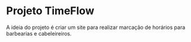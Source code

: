 # Projeto TimeFlow
 A ideia do projeto é criar um site para realizar marcação de horários para barbearias e cabeleireiros.
